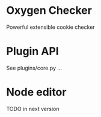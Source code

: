 # Oxygen Checker

Powerful extensible cookie checker

# Plugin API
See plugins/core.py ...

# Node editor
TODO in next version